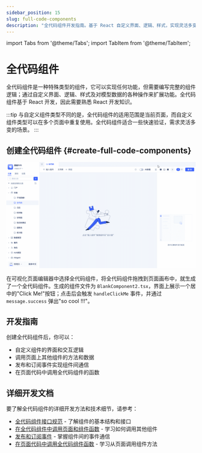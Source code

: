 ```yaml
---
sidebar_position: 15
slug: full-code-components
description: "全代码组件开发指南。基于 React 自定义界面、逻辑、样式，实现灵活多变的功能需求。"
---
```


import Tabs from '@theme/Tabs';
import TabItem from '@theme/TabItem';

# 全代码组件

全代码组件是一种特殊类型的组件，它可以实现任何功能，但需要编写完整的组件逻辑；通过自定义界面、逻辑、样式及对模型数据的各种操作来扩展功能。全代码组件基于 React 开发，因此需要熟悉 React 开发知识。

:::tip
与自定义组件类型不同的是，全代码组件的适用范围是当前页面，而自定义组件类型可以在多个页面中重复使用。全代码组件适合一些快速验证，需求灵活多变的场景。
:::

## 创建全代码组件 {#create-full-code-components}

![全代码组件创建](./img/15/full-code-component-creation.gif)

在可视化页面编辑器中选择全代码组件，将全代码组件拖拽到页面画布中，就生成了一个全代码组件。生成的组件文件为 `BlankComponent2.tsx`，界面上展示一个居中的"Click Me!"按钮；点击后会触发 `handleClickMe` 事件，并通过 `message.success` 弹出"so cool !!!"。

## 开发指南

创建全代码组件后，你可以：

- 自定义组件的界面和交互逻辑
- 调用页面上其他组件的方法和数据
- 发布和订阅事件实现组件间通信
- 在页面代码中调用全代码组件的函数

## 详细开发文档

要了解全代码组件的详细开发方法和技术细节，请参考：

- [全代码组件接口规范](../fullcode-ui-components-in-pages/ui-component-interface-specifications) - 了解组件的基本结构和接口
- [在全代码组件中调用页面和组件函数](../fullcode-ui-components-in-pages/calling-page-and-component-functions-in-fullcode-components) - 学习如何调用其他组件
- [发布和订阅事件](../fullcode-ui-components-in-pages/emitting-events) - 掌握组件间的事件通信
- [在页面代码中调用全代码组件函数](../fullcode-ui-components-in-pages/calling-fullcode-component-functions-in-page-code) - 学习从页面调用组件方法
